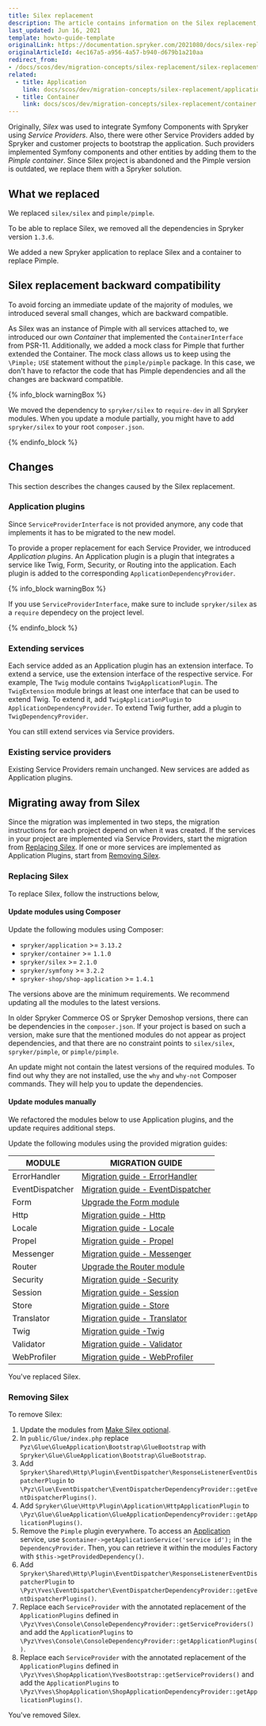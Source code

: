 ```yaml
---
title: Silex replacement
description: The article contains information on the Silex replacement, backward compatibility, steps to be taken, changes in the old procedure and the new procedure.
last_updated: Jun 16, 2021
template: howto-guide-template
originalLink: https://documentation.spryker.com/2021080/docs/silex-replacement
originalArticleId: 4ec167a5-a956-4a57-b940-d679b1a210aa
redirect_from:
- /docs/scos/dev/migration-concepts/silex-replacement/silex-replacement.html
related:
  - title: Application
    link: docs/scos/dev/migration-concepts/silex-replacement/application.html
  - title: Container
    link: docs/scos/dev/migration-concepts/silex-replacement/container.html
---
```


Originally, *Silex* was used to integrate Symfony Components with Spryker using _Service Providers_. Also, there were other Service Providers added by Spryker and customer projects to bootstrap the application. Such providers implemented Symfony components and other entities by adding them to the *Pimple container*. Since Silex project is abandoned and the Pimple version is outdated, we replace them with a Spryker solution.

## What we replaced

We replaced `silex/silex` and `pimple/pimple`.

To be able to replace Silex, we removed all the dependencies in Spryker version `1.3.6`.

We added a new Spryker application to replace Silex and a container to replace Pimple.

## Silex replacement backward compatibility

To avoid forcing an immediate update of the majority of modules, we introduced several small changes, which are backward compatible.

As Silex was an instance of Pimple with all services attached to, we introduced our own _Container_ that implemented the `ContainerInterface` from PSR-11<!--](https://www.php-fig.org/psr/psr-11/) check if it works before restoring -->. Additionally, we added a mock class for Pimple that further extended the Container. The mock class allows us to keep using the `\Pimple;` `USE` statement without the `pimple/pimple` package. In this case, we don't have to refactor the code that has Pimple dependencies and all the changes are backward compatible.

{% info_block warningBox %}

We moved the dependency to `spryker/silex` to `require-dev` in all Spryker modules.
When you update a module partially, you might have to add `spryker/silex` to your root `composer.json`.

{% endinfo_block %}

## Changes

This section describes the changes caused by the Silex replacement.

### Application plugins

Since `ServiceProviderInterface` is not provided anymore, any code that implements it has to be migrated to the new model.

To provide a proper replacement for each Service Provider, we introduced *Application plugins*. An Application plugin is a plugin that integrates a service like Twig, Form, Security, or Routing into the application. Each plugin is added to the corresponding `ApplicationDependencyProvider`.

{% info_block warningBox %}

If you use `ServiceProviderInterface`, make sure to include `spryker/silex` as a `require` dependecy on the project level.

{% endinfo_block %}

### Extending services

Each service added as an Application plugin has an extension interface. To extend a service, use the extension interface of the respective service. For example, The `Twig` module contains `TwigApplicationPlugin`. The `TwigExtension` module brings at least one interface that can be used to extend Twig. To extend it, add `TwigApplicationPlugin` to `ApplicationDependencyProvider`. To extend Twig further, add a plugin to `TwigDependencyProvider`.

You can still extend services via Service providers.

### Existing service providers

Existing Service Providers remain unchanged. New services are added as Application plugins.

## Migrating away from Silex

Since the migration was implemented in two steps, the migration instructions for each project depend on when it was created. If the services in your project are implemented via Service Providers, start the migration from [Replacing Silex](#replacing-silex). If one or more services are implemented as Application Plugins, start from [Removing Silex](#removing-silex).

### Replacing Silex

To replace Silex, follow the instructions below,

#### Update modules using Composer

Update the following modules using Composer:

*   `spryker/application` >= `3.13.2`
*   `spryker/container` >= `1.1.0`
*   `spryker/silex` >= `2.1.0`
*   `spryker/symfony` >= `3.2.2`
*   `spryker-shop/shop-application` >= `1.4.1`

The versions above are the minimum requirements. We recommend updating all the modules to the latest versions.

In older Spryker Commerce OS or Spryker Demoshop versions, there can be dependencies in the `composer.json`. If your project is based on such a version, make sure that the mentioned modules do not appear as project dependencies, and that there are no constraint points to `silex/silex`, `spryker/pimple`, or `pimple/pimple`.

An update might not contain the latest versions of the required modules. To find out why they are not installed, use the `why` and `why-not` Composer commands. They will help you to update the dependencies.

#### Update modules manually

We refactored the modules below to use Application plugins, and the update requires additional steps.  

Update the following modules using the provided migration guides:

| MODULE | MIGRATION GUIDE |
| --- | --- |
| ErrorHandler | [Migration guide - ErrorHandler](/docs/dg/dev/upgrade-and-migrate/silex-replacement/upgrade-modules/upgrade-the-errorhandler-module.html) |
| EventDispatcher | [Migration guide - EventDispatcher](/docs/dg/dev/upgrade-and-migrate/silex-replacement/upgrade-modules/upgrade-the-eventdispatcher-module.html) |
| Form | [Upgrade the Form module](/docs/dg/dev/upgrade-and-migrate/silex-replacement/upgrade-modules/upgrade-the-form-module.html) |
| Http | [Migration guide - Http](/docs/dg/dev/upgrade-and-migrate/silex-replacement/upgrade-modules/upgrade-the-http-module.html) |
| Locale | [Migration guide - Locale](/docs/dg/dev/upgrade-and-migrate/silex-replacement/upgrade-modules/upgrade-the-locale-module.html) |
| Propel | [Migration guide - Propel](/docs/dg/dev/upgrade-and-migrate/silex-replacement/upgrade-modules/upgrade-the-propel-module.html) |
| Messenger | [Migration guide - Messenger](/docs/dg/dev/upgrade-and-migrate/silex-replacement/upgrade-modules/upgrade-the-messenger-module.html) |
| Router | [Upgrade the Router module](/docs/dg/dev/upgrade-and-migrate/silex-replacement/upgrade-modules/upgrade-the-router-module.html) |
| Security | [Migration guide -Security](/docs/dg/dev/upgrade-and-migrate/silex-replacement/upgrade-modules/upgrade-the-security-module.html) |
| Session | [Migration guide - Session](/docs/dg/dev/upgrade-and-migrate/silex-replacement/upgrade-modules/upgrade-the-session-module.html) |
| Store | [Migration guide - Store](/docs/dg/dev/upgrade-and-migrate/silex-replacement/upgrade-modules/upgrade-the-store-module.html) |
| Translator | [Migration guide - Translator](/docs/dg/dev/upgrade-and-migrate/silex-replacement/upgrade-modules/upgrade-the-translator-module.html) |
| Twig | [Migration guide -Twig](/docs/dg/dev/upgrade-and-migrate/silex-replacement/upgrade-modules/upgrade-the-twig-module.html) |
| Validator | [Migration guide - Validator](/docs/dg/dev/upgrade-and-migrate/silex-replacement/upgrade-modules/upgrade-the-validator-module.html) |
| WebProfiler | [Migration guide - WebProfiler](/docs/dg/dev/upgrade-and-migrate/silex-replacement/upgrade-modules/upgrade-the-webprofiler-module.html) |

You've replaced Silex.

### Removing Silex

To remove Silex:

1. Update the modules from [Make Silex optional](https://api.release.spryker.com/release-group/2589).
2. In `public/Glue/index.php` replace `Pyz\Glue\GlueApplication\Bootstrap\GlueBootstrap` with `Spryker\Glue\GlueApplication\Bootstrap\GlueBootstrap`.
3. Add `Spryker\Shared\Http\Plugin\EventDispatcher\ResponseListenerEventDispatcherPlugin` to `\Pyz\Glue\EventDispatcher\EventDispatcherDependencyProvider::getEventDispatcherPlugins()`.
4. Add `Spryker\Glue\Http\Plugin\Application\HttpApplicationPlugin` to `\Pyz\Glue\GlueApplication\GlueApplicationDependencyProvider::getApplicationPlugins()`.
5. Remove the `Pimple` plugin everywhere. To access an [Application](/docs/dg/dev/upgrade-and-migrate/silex-replacement/application.html) service, use `$container->getApplicationService('service id');` in the `DependencyProvider`. Then, you can retrieve it within the modules Factory with `$this->getProvidedDependency()`.
6. Add `Spryker\Shared\Http\Plugin\EventDispatcher\ResponseListenerEventDispatcherPlugin` to `\Pyz\Yves\EventDispatcher\EventDispatcherDependencyProvider::getEventDispatcherPlugins()`.
7. Replace each `ServiceProvider` with the annotated replacement of the `ApplicationPlugins` defined in `\Pyz\Yves\Console\ConsoleDependencyProvider::getServiceProviders()` and add the `ApplicationPlugins` to `\Pyz\Yves\Console\ConsoleDependencyProvider::getApplicationPlugins()`.
8. Replace each `ServiceProvider` with the annotated replacement of the `ApplicationPlugins` defined in `\Pyz\Yves\ShopApplication\YvesBootstrap::getServiceProviders()` and add the `ApplicationPlugins` to `\Pyz\Yves\ShopApplication\ShopApplicationDependencyProvider::getApplicationPlugins()`.

You've removed Silex.
